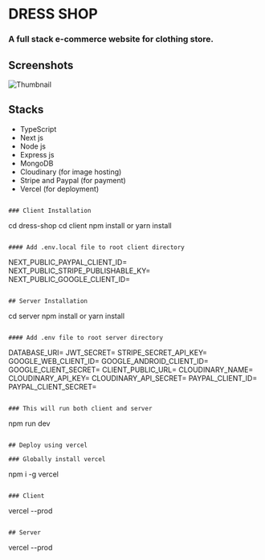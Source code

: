 # DRESS SHOP

### A full stack e-commerce website for clothing store.



## Screenshots

![Thumbnail](dress-home-page.png)

## Stacks

- TypeScript
- Next js
- Node js
- Express js
- MongoDB
- Cloudinary (for image hosting)
- Stripe and Paypal (for payment)
- Vercel (for deployment)


```

### Client Installation

```
cd dress-shop
cd client
npm install or yarn install
```

#### Add .env.local file to root client directory

```
NEXT_PUBLIC_PAYPAL_CLIENT_ID=
NEXT_PUBLIC_STRIPE_PUBLISHABLE_KY=
NEXT_PUBLIC_GOOGLE_CLIENT_ID=
```

## Server Installation

```
cd server
npm install or yarn install
```

#### Add .env file to root server directory

```
DATABASE_URI=
JWT_SECRET=
STRIPE_SECRET_API_KEY=
GOOGLE_WEB_CLIENT_ID=
GOOGLE_ANDROID_CLIENT_ID=
GOOGLE_CLIENT_SECRET=
CLIENT_PUBLIC_URL=
CLOUDINARY_NAME=
CLOUDINARY_API_KEY=
CLOUDINARY_API_SECRET=
PAYPAL_CLIENT_ID=
PAYPAL_CLIENT_SECRET=
```

### This will run both client and server

```
npm run dev
```

## Deploy using vercel

### Globally install vercel

```
npm i -g vercel
```

### Client

```
vercel --prod
```

## Server

```
vercel --prod
```
